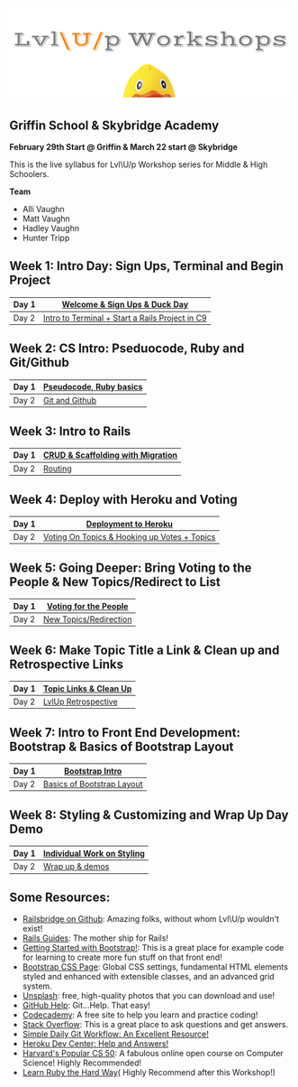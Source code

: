 ---
---

![logo](https://github.com/AlliVaughn/lvlup_curriculum/raw/master/images/duck_logo.png)
=================================

## Griffin School & Skybridge Academy 
**February 29th Start @ Griffin & March 22 start @ Skybridge**

This is the live syllabus for Lvl\U/p Workshop series for Middle & High Schoolers. 

**Team**
* Alli Vaughn 
* Matt Vaughn
* Hadley Vaughn 
* Hunter Tripp


## Week 1: Intro Day:  Sign Ups, Terminal and Begin Project
|Day 1          | [Welcome & Sign Ups & Duck Day ](week_1.1.md)|
|---------------|----------------------------------------------------------------|
|Day 2          | [Intro to Terminal + Start a Rails Project in C9 ](week_1.2.md)|

## Week 2: CS Intro: Pseduocode, Ruby and Git/Github
|Day 1          | [Pseudocode, Ruby basics](week_2.1.md)|
|---------------|----------------------------------------------------------------|
|Day 2          | [Git and Github](week_2.2.md)|

## Week 3: Intro to Rails 
|Day 1          | [CRUD & Scaffolding with Migration](week_3.1.md)|
|---------------|----------------------------------------------------------------|
|Day 2          | [Routing](week_3.2.md)|

## Week 4:  Deploy with Heroku and Voting 
|Day 1          | [Deployment to Heroku](week_4.1.md)|
|---------------|----------------------------------------------------------------|
|Day 2          | [Voting On Topics & Hooking up Votes + Topics](week_4.2.md)|

## Week 5: Going Deeper: Bring Voting to the People & New Topics/Redirect to List
|Day 1          | [Voting for the People](week_5.1.md)|
|---------------|----------------------------------------------------------------|
|Day 2          | [New Topics/Redirection](week_5.2.md)|

## Week 6: Make Topic Title a Link & Clean up and Retrospective Links
|Day 1          | [Topic Links & Clean Up](week_6.1.md)|
|---------------|----------------------------------------------------------------|
|Day 2          | [LvlUp Retrospective](week_6.2.md)|

## Week 7: Intro to Front End Development: Bootstrap & Basics of Bootstrap Layout
|Day 1          | [Bootstrap Intro ](week_7.1.md)|
|---------------|----------------------------------------------------------------|
|Day 2          | [Basics of Bootstrap Layout](week_7.2.md)|

## Week 8: Styling & Customizing and Wrap Up Day Demo
|Day 1          | [Individual Work on Styling ](week_8.1.md)|
|---------------|----------------------------------------------------------------|
|Day 2          | [Wrap up & demos ](week_8.2.md)|


## Some Resources: 
* [Railsbridge on Github](https://github.com/railsbridge/docs): Amazing folks, without whom Lvl\U/p wouldn't exist! 
* [Rails Guides](http://guides.rubyonrails.org/): The mother ship for Rails!  
* [Getting Started with Bootstrap!](http://getbootstrap.com/getting-started/#examples): This is a great place for example code for learning to create more fun stuff on that front end!
* [Bootstrap CSS Page](http://getbootstrap.com/css/#overview): Global CSS settings, fundamental HTML elements styled and enhanced with extensible classes, and an advanced grid system. 
* [Unsplash](https://unsplash.com/): free, high-quality photos that you can download and use! 
* [GitHub Help](https://help.github.com/categories/using-git/): Git...Help. That easy! 
* [Codecademy](https://www.codecademy.com/): A free site to help you learn and practice coding! 
* [Stack Overflow](http://stackoverflow.com/): This is a great place to ask questions and get answers. 
* [Simple Daily Git Workflow: An Excellent Resource!](http://image.slidesharecdn.com/dcnyc10-gitingear-120510030924-phpapp02/95/git-in-gear-how-to-track-changes-travel-back-in-time-and-code-nicely-with-others-30-638.jpg?cb=1397421717)
* [Heroku Dev Center: Help and Answers!](https://devcenter.heroku.com/)
* [Harvard's Popular CS 50](https://cs50.harvard.edu/): A fabulous online open course on Computer Science! Highly Recommended! 
* [Learn Ruby the Hard Way](http://learnrubythehardway.org/book/)( Highly Recommend after this Workshop!) 

